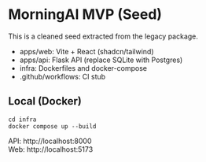 # MorningAI MVP (Seed)

This is a cleaned seed extracted from the legacy package.
- apps/web: Vite + React (shadcn/tailwind)
- apps/api: Flask API (replace SQLite with Postgres)
- infra: Dockerfiles and docker-compose
- .github/workflows: CI stub

## Local (Docker)
```
cd infra
docker compose up --build
```

API: http://localhost:8000  
Web: http://localhost:5173
